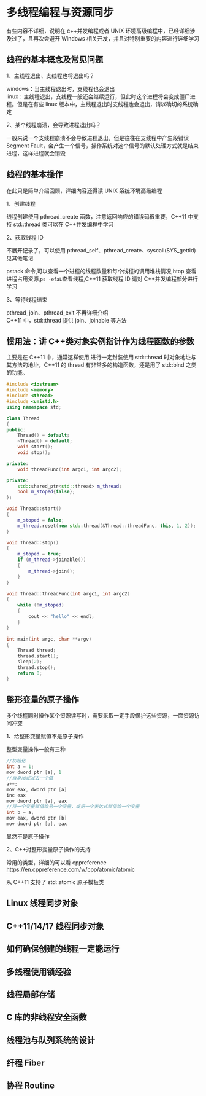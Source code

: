# 多线程编程与资源同步

有些内容不详细，说明在 c++并发编程或者 UNIX 环境高级编程中，已经详细涉及过了，且再次会避开 Windows 相关开发，并且对特别重要的内容进行详细学习

## 线程的基本概念及常见问题

1、主线程退出、支线程也将退出吗？

windows：当主线程退出时，支线程也会退出  
linux：主线程退出，支线程一般还会继续运行，但此时这个进程将会变成僵尸进程。但是在有些 linux 版本中，主线程退出时支线程也会退出，请以确切的系统确定

2、某个线程崩溃，会导致进程退出吗？

一般来说一个支线程崩溃不会导致进程退出，但是往往在支线程中产生段错误 Segment Fault，会产生一个信号，操作系统对这个信号的默认处理方式就是结束进程，这样进程就会销毁

## 线程的基本操作

在此只是简单介绍回顾，详细内容还得读 UNIX 系统环境高级编程

1、创建线程

线程创建使用 pthread_create 函数，注意返回响应的错误码很重要，C++11 中支持 std::thread 类可以在 C++并发编程中学习

2、获取线程 ID

不展开记录了，可以使用 pthread_self、pthread_create、syscall(SYS_gettid) 见其他笔记

pstack 命令,可以查看一个进程的线程数量和每个线程的调用堆栈情况,htop 查看进程占用资源,`ps -efaL`查看线程,C++11 获取线程 ID 请对 C++并发编程部分进行学习

3、等待线程结束

pthread_join、pthread_exit 不再详细介绍  
C++11 中，std::thread 提供 join、joinable 等方法

## 惯用法：讲 C++类对象实例指针作为线程函数的参数

主要是在 C++11 中，通常这样使用,进行一定封装使用 std::thread 时对象地址与其方法的地址，C++11 的 thread 有非常多的构造函数，还是用了 std::bind 之类的功能。

```cpp
#include <iostream>
#include <memory>
#include <thread>
#include <unistd.h>
using namespace std;

class Thread
{
public:
    Thread() = default;
    ~Thread() = default;
    void start();
    void stop();

private:
    void threadFunc(int argc1, int argc2);

private:
    std::shared_ptr<std::thread> m_thread;
    bool m_stoped{false};
};

void Thread::start()
{
    m_stoped = false;
    m_thread.reset(new std::thread(&Thread::threadFunc, this, 1, 2));
}

void Thread::stop()
{
    m_stoped = true;
    if (m_thread->joinable())
    {
        m_thread->join();
    }
}

void Thread::threadFunc(int argc1, int argc2)
{
    while (!m_stoped)
    {
        cout << "hello" << endl;
    }
}

int main(int argc, char **argv)
{
    Thread thread;
    thread.start();
    sleep(2);
    thread.stop();
    return 0;
}
```

## 整形变量的原子操作

多个线程同时操作某个资源读写时，需要采取一定手段保护这些资源，一面资源访问冲突

1、给整形变量赋值不是原子操作

整型变量操作一般有三种

```cpp
//初始化
int a = 1;
mov dword ptr [a], 1
//自身加或减去一个值
a++;
mov eax, dword ptr [a]
inc eax
mov dword ptr [a], eax
//将一个变量赋值给另一个变量，或把一个表达式赋值给一个变量
int b = a;
mov eax, dword ptr [b]
mov dword ptr [a], eax
```

显然不是原子操作

2、C++对整形变量原子操作的支持

常用的类型，详细的可以看 cppreference https://en.cppreference.com/w/cpp/atomic/atomic

从 C++11 支持了 std::atomic 原子模板类

## Linux 线程同步对象

## C++11/14/17 线程同步对象

## 如何确保创建的线程一定能运行

## 多线程使用锁经验

## 线程局部存储

## C 库的非线程安全函数

## 线程池与队列系统的设计

## 纤程 Fiber

## 协程 Routine
